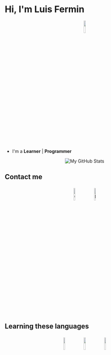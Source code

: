 # Hi, I'm Luis Fermin

<p align="center">
    <img width="10%" src="https://img.icons8.com/ios-filled/96/ffffff/programming.png"/>
</p>

- I'm a **Learner** | **Programmer** 

<p align="center">
    <img src="https://raw.githubusercontent.com/vaibhavvikas/vaibhavvikas/output/github-contribution-grid-snake-dark.svg#gh-dark-mode-only" alt="My GitHub Stats"/>
</p>

## Contact me

<p align="center">
  <a href="https://github.com/Detroyerd"><img alt="GitHub" width="10%" style="padding: 5px" src="https://github.githubassets.com/images/modules/logos_page/GitHub-Mark.png"/></a>
<a href="https://instagram.com/luisferminath?igshid=YTQwZjQ0NmI0OA%3D%3D&utm_source=qr">
  <img alt="Instagram" width="10%" style="padding: 5px" src="URL_DEL_LOGO_DE_INSTAGRAM"/>
</a>

## Learning these languages

<p align="center">
    <img width="10%" style="padding:5px" src="https://img.icons8.com/color/144/000000/javascript.png"/>
    <img width="10%" style="padding:5px" src="https://img.icons8.com/officel/80/000000/php-logo.png"/>
    <img width="10%" style="padding:5px" src="https://img.icons8.com/color/144/000000/flutter.png"/>
</p>
